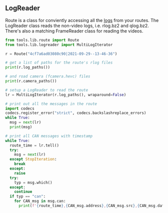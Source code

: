 ## LogReader

Route is a class for conviently accessing all the [logs](/selfdrive/loggerd/) from your routes. The LogReader class reads the non-video logs, i.e. rlog.bz2 and qlog.bz2. There's also a matching FrameReader class for reading the videos.

```python
from tools.lib.route import Route
from tools.lib.logreader import MultiLogIterator

r = Route("4cf7a6ad03080c90|2021-09-29--13-46-36")

# get a list of paths for the route's rlog files
print(r.log_paths())

# and road camera (fcamera.hevc) files
print(r.camera_paths())

# setup a LogReader to read the route
lr = MultiLogIterator(r.log_paths(), wraparound=False)

# print out all the messages in the route
import codecs
codecs.register_error("strict", codecs.backslashreplace_errors)
while True:
  msg = next(lr)
  print(msg)

# print all CAN messages with timestamp
while True:
  route_time = lr.tell()
  try:
    msg = next(lr)
  except StopIteration:
    break
  except:
    raise
  try:
    typ = msg.which()
  except:
    continue
  if typ == "can":
    for CAN_msg in msg.can:
      print(f'{route_time},{CAN_msg.address},{CAN_msg.src},{CAN_msg.dat.hex()}'.format())
```
